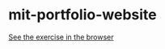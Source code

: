 # mit-portfolio-website


<a href ="https://ivanacliffords.github.io/mit-portfolio-website/">See the exercise in the browser</a>

